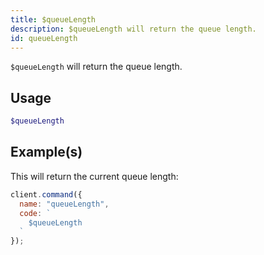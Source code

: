 ```yaml
---
title: $queueLength
description: $queueLength will return the queue length.
id: queueLength
---
```


`$queueLength` will return the queue length.

## Usage

```php
$queueLength
```

## Example(s)

This will return the current queue length:

```javascript
client.command({
  name: "queueLength",
  code: `
    $queueLength
  `
});
```
